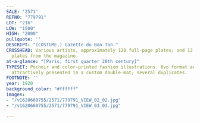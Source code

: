 ```yaml
---
SALE: '2571'
REFNO: "779791"
LOT: "216"
LOW: "1500"
HIGH: "2000"
pullquote: ''
DESCRIPT: "(COSTUME.) Gazette du Bon Ton."
CROSSHEAD: Various artists, approximately 120 full-page plates; and 12 double-page
  plates from the magazine.
at-a-glance: "[Paris, first quarter 20th century]"
TYPESET: Pochoir and color-printed fashion illustrations. 8vo format and larger, each
  attractively presented in a custom double-mat; several duplicates.
FOOTNOTE: ''
year: 1920
background_color: "#ffffff"
images:
- "/v1620660755/2571/779791_VIEW_02_02.jpg"
- "/v1620660755/2571/779791_VIEW_03_03.jpg"

---
```

